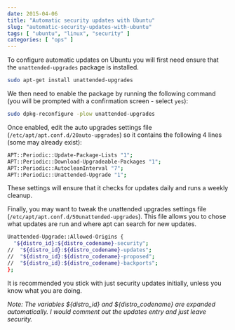 ```yaml
---
date: 2015-04-06
title: "Automatic security updates with Ubuntu"
slug: "automatic-security-updates-with-ubuntu"
tags: [ "ubuntu", "linux", "security" ]
categories: [ "ops" ]
---
```


To configure automatic updates on Ubuntu you will first need ensure that the `unattended-upgrades` package is installed.

```bash
sudo apt-get install unattended-upgrades
```

We then need to enable the package by running the following command (you will be prompted with a confirmation screen - select `yes`):

```bash
sudo dpkg-reconfigure -plow unattended-upgrades
```

Once enabled, edit the auto upgrades settings file (`/etc/apt/apt.conf.d/20auto-upgrades`) so it contains the following 4 lines (some may already exist):

```bash
APT::Periodic::Update-Package-Lists "1";
APT::Periodic::Download-Upgradeable-Packages "1";
APT::Periodic::AutocleanInterval "7";
APT::Periodic::Unattended-Upgrade "1";
```

These settings will ensure that it checks for updates daily and runs a weekly cleanup.

Finally, you may want to tweak the unattended upgrades settings file (`/etc/apt/apt.conf.d/50unattended-upgrades`). This file allows you to chose what updates are run and where apt can search for new updates.

```bash
Unattended-Upgrade::Allowed-Origins {
  "${distro_id}:${distro_codename}-security";
//  "${distro_id}:${distro_codename}-updates";
//  "${distro_id}:${distro_codename}-proposed";
//  "${distro_id}:${distro_codename}-backports";
};
```
It is recommended you stick with just security updates initially, unless you know what you are doing.

_Note: The variables ${distro_id} and ${distro_codename} are expanded automatically. I would comment out the updates entry and just leave security._
